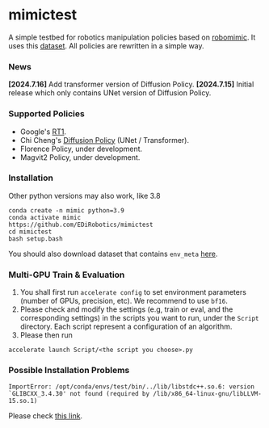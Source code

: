 # mimictest
A simple testbed for robotics manipulation policies based on [robomimic](https://robomimic.github.io/). It uses this [dataset](https://diffusion-policy.cs.columbia.edu/data/training/). All policies are rewritten in a simple way.

### News
**[2024.7.16]** Add transformer version of Diffusion Policy.
**[2024.7.15]** Initial release which only contains UNet version of Diffusion Policy.

### Supported Policies
- Google's [RT1](https://github.com/google-research/robotics_transformer).
- Chi Cheng's [Diffusion Policy](https://github.com/real-stanford/diffusion_policy) (UNet / Transformer).
- Florence Policy, under development.
- Magvit2 Policy, under development.

### Installation

[](https://github.com/StarCycle/ParallelRobomimic#installation)

Other python versions may also work, like 3.8

```
conda create -n mimic python=3.9
conda activate mimic
https://github.com/EDiRobotics/mimictest
cd mimictest
bash setup.bash
```

You should also download dataset that contains `env_meta` [here](https://diffusion-policy.cs.columbia.edu/data/training/).

### Multi-GPU Train & Evaluation
1. You shall first run `accelerate config` to set environment parameters (number of GPUs, precision, etc). We recommend to use `bf16`.
2. Please check and modify the settings (e.g, train or eval, and the corresponding settings) in the scripts you want to run, under the `Script` directory. Each script represent a configuration of an algorithm.
3. Please then run
```
accelerate launch Script/<the script you choose>.py
```

### Possible Installation Problems

[](https://github.com/StarCycle/ParallelRobomimic#possible-problems)

```
ImportError: /opt/conda/envs/test/bin/../lib/libstdc++.so.6: version `GLIBCXX_3.4.30' not found (required by /lib/x86_64-linux-gnu/libLLVM-15.so.1)

```

Please check [this link](https://stackoverflow.com/questions/72540359/glibcxx-3-4-30-not-found-for-librosa-in-conda-virtual-environment-after-tryin).
